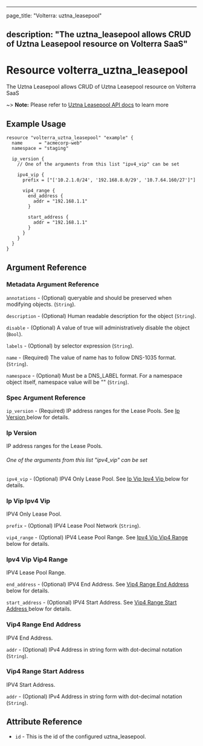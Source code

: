 ---

page_title: "Volterra: uztna_leasepool"

description: "The uztna_leasepool allows CRUD of Uztna Leasepool resource on Volterra SaaS"
-------------------------------------------------------------------------------------------

Resource volterra_uztna_leasepool
=================================

The Uztna Leasepool allows CRUD of Uztna Leasepool resource on Volterra SaaS

~> **Note:** Please refer to [Uztna Leasepool API docs](https://docs.cloud.f5.com/docs-v2/api/uztna-leasepool) to learn more

Example Usage
-------------

```hcl
resource "volterra_uztna_leasepool" "example" {
  name      = "acmecorp-web"
  namespace = "staging"

  ip_version {
    // One of the arguments from this list "ipv4_vip" can be set

    ipv4_vip {
      prefix = ["['10.2.1.0/24', '192.168.8.0/29', '10.7.64.160/27']"]

      vip4_range {
        end_address {
          addr = "192.168.1.1"
        }

        start_address {
          addr = "192.168.1.1"
        }
      }
    }
  }
}

```

Argument Reference
------------------

### Metadata Argument Reference

`annotations` - (Optional) queryable and should be preserved when modifying objects. (`String`).

`description` - (Optional) Human readable description for the object (`String`).

`disable` - (Optional) A value of true will administratively disable the object (`Bool`).

`labels` - (Optional) by selector expression (`String`).

`name` - (Required) The value of name has to follow DNS-1035 format. (`String`).

`namespace` - (Optional) Must be a DNS_LABEL format. For a namespace object itself, namespace value will be "" (`String`).

### Spec Argument Reference

`ip_version` - (Required) IP address ranges for the Lease Pools. See [Ip Version ](#ip-version) below for details.

### Ip Version

IP address ranges for the Lease Pools.

###### One of the arguments from this list "ipv4_vip" can be set

`ipv4_vip` - (Optional) IPV4 Only Lease Pool. See [Ip Vip Ipv4 Vip ](#ip-vip-ipv4-vip) below for details.

### Ip Vip Ipv4 Vip

IPV4 Only Lease Pool.

`prefix` - (Optional) IPV4 Lease Pool Network (`String`).

`vip4_range` - (Optional) IPV4 Lease Pool Range. See [Ipv4 Vip Vip4 Range ](#ipv4-vip-vip4-range) below for details.

### Ipv4 Vip Vip4 Range

IPV4 Lease Pool Range.

`end_address` - (Optional) IPV4 End Address. See [Vip4 Range End Address ](#vip4-range-end-address) below for details.

`start_address` - (Optional) IPV4 Start Address. See [Vip4 Range Start Address ](#vip4-range-start-address) below for details.

### Vip4 Range End Address

IPV4 End Address.

`addr` - (Optional) IPv4 Address in string form with dot-decimal notation (`String`).

### Vip4 Range Start Address

IPV4 Start Address.

`addr` - (Optional) IPv4 Address in string form with dot-decimal notation (`String`).

Attribute Reference
-------------------

-	`id` - This is the id of the configured uztna_leasepool.
